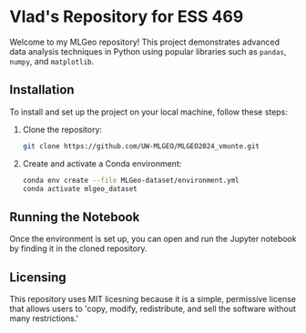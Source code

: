 
# Vlad's Repository for ESS 469

Welcome to my MLGeo repository! This project demonstrates advanced data analysis techniques in Python using popular libraries such as `pandas`, `numpy`, and `matplotlib`.

## Installation

To install and set up the project on your local machine, follow these steps:

1. Clone the repository:

    ```bash
    git clone https://github.com/UW-MLGEO/MLGEO2024_vmunte.git
    ```

2. Create and activate a Conda environment:

    ```bash
    conda env create --file MLGeo-dataset/environment.yml
    conda activate mlgeo_dataset
    ```

## Running the Notebook

Once the environment is set up, you can open and run the Jupyter notebook by finding it in the cloned repository.

## Licensing

This repository uses MIT licesning because it is a simple, permissive license that allows users to 'copy, modify, redistribute, and sell the software without many restrictions.'
